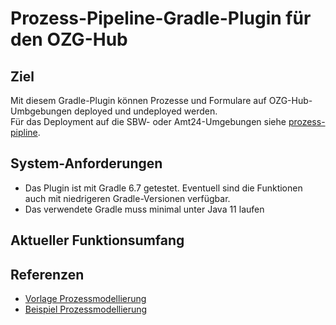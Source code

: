 # Prozess-Pipeline-Gradle-Plugin für den OZG-Hub

## Ziel
Mit diesem Gradle-Plugin können Prozesse und Formulare auf OZG-Hub-Umbgebungen deployed und undeployed werden.<br />
Für das Deployment auf die SBW- oder Amt24-Umgebungen siehe [prozess-pipline](https://bitbucket.dev.seitenbau.net/projects/IMBW-SERVICEPORTAL/repos/prozess-pipeline).

## System-Anforderungen
- Das Plugin ist mit Gradle 6.7 getestet. Eventuell sind die Funktionen auch mit niedrigeren Gradle-Versionen verfügbar.
- Das verwendete Gradle muss minimal unter Java 11 laufen

## Aktueller Funktionsumfang

## Referenzen
- [Vorlage Prozessmodellierung](https://bitbucket.dev.seitenbau.net/projects/IMBW-SERVICEPORTAL/repos/vorlage-prozessmodellierung)
- [Beispiel Prozessmodellierung](https://bitbucket.dev.seitenbau.net/projects/IMBW-SERVICEPORTAL/repos/beispiel-prozessmodellierung)
